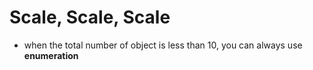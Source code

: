 # Scale, Scale, Scale
* when the total number of object is less than 10, you can always use **enumeration**
